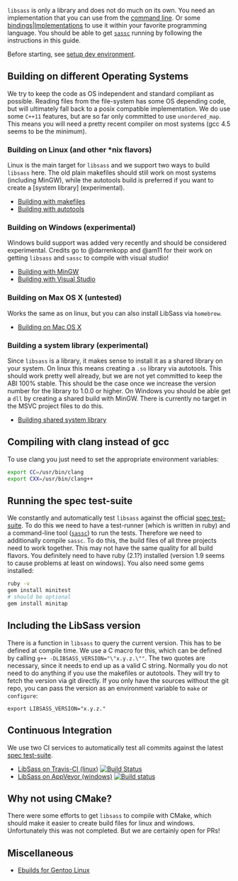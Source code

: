 `libsass` is only a library and does not do much on its own. You need an implementation that you can use from
the [command line][6]. Or some [bindings|Implementations][9] to use it within your favorite programming language. You
should be able to get [`sassc`][6] running by following the instructions in this guide.

Before starting, see [setup dev environment](setup-environment.md).

Building on different Operating Systems
--

We try to keep the code as OS independent and standard compliant as possible. Reading files from the file-system has
some OS depending code, but will ultimately fall back to a posix compatible implementation. We do use some `C++11`
features, but are so far only committed to use `unordered_map`. This means you will need a pretty recent compiler on
most systems (gcc 4.5 seems to be the minimum).

### Building on Linux (and other *nix flavors)

Linux is the main target for `libsass` and we support two ways to build `libsass` here. The old plain makefiles should
still work on most systems (including MinGW), while the autotools build is preferred if you want to create
a [system library] (experimental).

- [Building with makefiles][1]
- [Building with autotools][2]

### Building on Windows (experimental)

Windows build support was added very recently and should be considered experimental. Credits go to @darrenkopp and @am11
for their work on getting `libsass` and `sassc` to compile with visual studio!

- [Building with MinGW][3]
- [Building with Visual Studio][11]

### Building on Max OS X (untested)

Works the same as on linux, but you can also install LibSass via `homebrew`.

- [Building on Mac OS X][10]

### Building a system library (experimental)

Since `libsass` is a library, it makes sense to install it as a shared library on your system. On linux this means
creating a `.so` library via autotools. This should work pretty well already, but we are not yet committed to keep the
ABI 100% stable. This should be the case once we increase the version number for the library to 1.0.0 or higher. On
Windows you should be able get a `dll` by creating a shared build with MinGW. There is currently no target in the MSVC
project files to do this.

- [Building shared system library][4]

Compiling with clang instead of gcc
--

To use clang you just need to set the appropriate environment variables:

```bash
export CC=/usr/bin/clang
export CXX=/usr/bin/clang++
```

Running the spec test-suite
--

We constantly and automatically test `libsass` against the official [spec test-suite][5]. To do this we need to have a
test-runner (which is written in ruby) and a command-line tool ([`sassc`][6]) to run the tests. Therefore we need to
additionally compile `sassc`. To do this, the build files of all three projects need to work together. This may not have
the same quality for all build flavors. You definitely need to have ruby (2.1?) installed (version 1.9 seems to cause
problems at least on windows). You also need some gems installed:

```bash
ruby -v
gem install minitest
# should be optional
gem install minitap
```

Including the LibSass version
--

There is a function in `libsass` to query the current version. This has to be defined at compile time. We use a C macro
for this, which can be defined by calling `g++ -DLIBSASS_VERSION="\"x.y.z.\""`. The two quotes are necessary, since it
needs to end up as a valid C string. Normally you do not need to do anything if you use the makefiles or autotools. They
will try to fetch the version via git directly. If you only have the sources without the git repo, you can pass the
version as an environment variable to `make` or `configure`:

```
export LIBSASS_VERSION="x.y.z."
```

Continuous Integration
--

We use two CI services to automatically test all commits against the latest [spec test-suite][5].

- [LibSass on Travis-CI (linux)][7]
  [![Build Status](https://travis-ci.org/sass/libsass.png?branch=master)](https://travis-ci.org/sass/libsass)
- [LibSass on AppVeyor (windows)][8]
  [![Build status](https://ci.appveyor.com/api/projects/status/github/sass/libsass?svg=true)](https://ci.appveyor.com/project/mgreter/libsass-513/branch/master)

Why not using CMake?
--

There were some efforts to get `libsass` to compile with CMake, which should make it easier to create build files for
linux and windows. Unfortunately this was not completed. But we are certainly open for PRs!

Miscellaneous
--

- [Ebuilds for Gentoo Linux](build-on-gentoo.md)

[1]: build-with-makefiles.md

[2]: build-with-autotools.md

[3]: build-with-mingw.md

[4]: build-shared-library.md

[5]: https://github.com/sass/sass-spec

[6]: https://github.com/sass/sassc

[7]: https://github.com/sass/libsass/blob/master/.travis.yml

[8]: https://github.com/sass/libsass/blob/master/appveyor.yml

[9]: implementations.md

[10]: build-on-darwin.md

[11]: build-with-visual-studio.md
